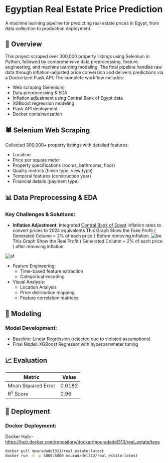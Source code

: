 # Egyptian Real Estate Price Prediction


A machine learning pipeline for predicting real estate prices in Egypt, from data collection to production deployment.

## 📖 Overview
This project scraped over 300,000 property listings using Selenium in Python, followed by comprehensive data preprocessing, feature engineering, and machine learning modeling. The final pipeline handles raw data through inflation-adjusted price conversion and delivers predictions via a Dockerized Flask API. The complete workflow includes:
- Web scraping (Selenium)
- Data preprocessing & EDA
- Inflation adjustment using Central Bank of Egypt data
- XGBoost regression modeling
- Flask API deployment
- Docker containerization

## 🕷️ Selenium Web Scraping
Collected 300,000+ property listings with detailed features:
- Location
- Price per square meter
- Property specifications (rooms, bathrooms, floor)
- Quality metrics (finish type, view type)
- Temporal features (construction year)
- Financial details (payment type)


## 📊 Data Preprocessing & EDA
### Key Challenges & Solutions:
- **Inflation Adjustment**: Integrated [Central Bank of Egypt](https://www.cbe.org.eg/en) inflation rates to convert prices to 2024 equivalents
This Graph Show the Fake Profit ( Generated Column = 2% of each price ) Before removing inflation.
![be](https://github.com/user-attachments/assets/fade72b1-ef7d-4ac5-9b96-981e20504b00)
This Graph Show the Real Profit ( Generated Column = 2% of each price ) after removing inflation.

![af](https://github.com/user-attachments/assets/c68727e9-4d78-4f3e-9191-8b662b4b0558)

- Feature Engineering:
  - Time-based feature extraction
  - Categorical encoding
- Visual Analysis:
  - Location Analysis
  - Price distribution mapping
  - Feature correlation matrices

## 🤖 Modeling
### Model Development:
- Baseline: Linear Regression (rejected due to violated assumptions)
- Final Model: XGBoost Regressor with hyperparameter tuning

## 📈 Evaluation
| Metric            | Value   |
|-------------------|---------|
| Mean Squared Error| 0.0182  |
| R² Score          | 0.96    |


## 🚀 Deployment


### Docker Deployment:

Docker Hub:- https://hub.docker.com/repository/docker/mouradadel313/real_estate/tags

```bash
docker pull mouradadel313/real_estate:latest
docker run -d -p 5000:5000 mouradadel313/real_estate:latest

